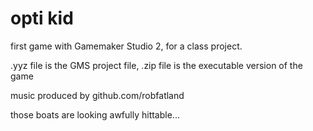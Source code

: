 # opti kid

first game with Gamemaker Studio 2, for a class project.

.yyz file is the GMS project file, .zip file is the executable version of the game

music produced by github.com/robfatland



those boats are looking awfully hittable...
